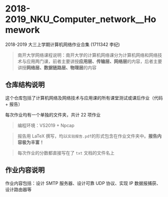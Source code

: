 # 2018-2019_NKU_Computer_network__Homework
2018-2019 大三上学期计算机网络作业合集 (1711342 李纪)

> 南开大学网络课程说明：南开大学的计算机网络课分为计算机网络和网络技术与应用两门课，前者主要讲授**应用层、传输层、网络层**的内容，后者主要讲授**网络层、数据链路层、物理层**的内容

## 仓库结构说明
这个仓库包括了计算机网络及网络技术与应用课的所有课堂测试或课后作业（代码 + 报告）

每次作业均有一个单独的文件夹，共计 22 项作业

> 编程环境：VS2019 + Npcap

> 报告用 LaTeX 撰写，均以`实验报告.pdf`的形式包含在作业文件夹中。**报告内容极为丰富！**

> 每次作业的分数都直接写在了 `txt` 文档的文件名上

## 作业内容说明

作业内容包括：设计 SMTP 服务器、设计可靠 UDP 协议、实现 IP 数据报捕获、设计路由器等
